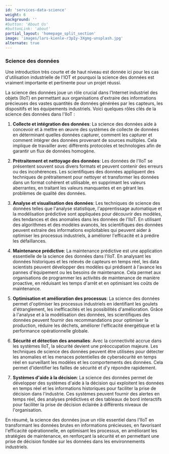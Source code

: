 ```yaml
---
id: 'services-data-science'
weight: 6
background: ''
#button: 'About Us'
#buttonLink: 'about'
partial_layout: 'homepage_split_section'
image: 'images/lars-kienle-r3pIy-3Xgmg-unsplash.jpg'
alternate: true
---
```

### Science des données 

 

Une introduction très courte et de haut niveau est donnée ici pour les cas d'utilisation industrielle de l'IOT et pourquoi la science des données est vraiment importante et pertinente pour un projet réussi.  

La science des données joue un rôle crucial dans l'Internet industriel des objets (IIoT) en permettant aux organisations d'extraire des informations précieuses des vastes quantités de données générées par les capteurs, les dispositifs et les équipements industriels. Voici quelques rôles clés de la science des données dans l'IIoT : 

 

1. **Collecte et intégration des données**: La science des données aide à concevoir et à mettre en œuvre des systèmes de collecte de données en déterminant quelles données capturer, comment les capturer et comment intégrer des données provenant de sources multiples. Cela implique de travailler avec différents protocoles et technologies afin de garantir un flux de données homogène. 

 

2. **Prétraitement et nettoyage des données**: Les données de l'IIoT se présentent souvent sous divers formats et peuvent contenir des erreurs ou des incohérences. Les scientifiques des données appliquent des techniques de prétraitement pour nettoyer et transformer les données dans un format cohérent et utilisable, en supprimant les valeurs aberrantes, en traitant les valeurs manquantes et en gérant les problèmes de qualité des données. 

 

3. **Analyse et visualisation des données**: Les techniques de science des données telles que l'analyse statistique, l'apprentissage automatique et la modélisation prédictive sont appliquées pour découvrir des modèles, des tendances et des anomalies dans les données de l'IIoT. En utilisant des algorithmes et des modèles avancés, les scientifiques des données peuvent extraire des informations exploitables qui peuvent aider à optimiser les processus industriels, à améliorer l'efficacité et à prédire les défaillances. 

 

4. **Maintenance prédictive**: La maintenance prédictive est une application essentielle de la science des données dans l'IIoT. En analysant les données historiques et les relevés de capteurs en temps réel, les data scientists peuvent développer des modèles qui prédisent à l'avance les pannes d'équipement ou les besoins de maintenance. Cela permet aux organisations de programmer les activités de maintenance de manière proactive, en réduisant les temps d'arrêt et en optimisant les coûts de maintenance. 

 

5. **Optimisation et amélioration des processus**: La science des données permet d'optimiser les processus industriels en identifiant les goulets d'étranglement, les inefficacités et les possibilités d'amélioration. Grâce à l'analyse et à la modélisation des données, les scientifiques des données peuvent fournir des recommandations pour optimiser la production, réduire les déchets, améliorer l'efficacité énergétique et la performance opérationnelle globale. 

 

6. **Sécurité et détection des anomalies**: Avec la connectivité accrue dans les systèmes IIoT, la sécurité devient une préoccupation majeure. Les techniques de science des données peuvent être utilisées pour détecter les anomalies et les menaces potentielles de cybersécurité en temps réel en surveillant les modèles et les comportements des données. Cela permet d'identifier les failles de sécurité et d'y répondre rapidement. 

 

7. **Systèmes d'aide à la décision**: La science des données permet de développer des systèmes d'aide à la décision qui exploitent les données en temps réel et les informations historiques pour faciliter la prise de décision dans l'industrie. Ces systèmes peuvent fournir des alertes en temps réel, des analyses prédictives et des tableaux de bord interactifs pour faciliter la prise de décision éclairée à différents niveaux de l'organisation. 

 

En résumé, la science des données joue un rôle essentiel dans l'IIoT en transformant les données brutes en informations précieuses, en favorisant l'efficacité opérationnelle, en optimisant les processus, en améliorant les stratégies de maintenance, en renforçant la sécurité et en permettant une prise de décision fondée sur les données dans les environnements industriels. 